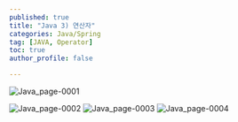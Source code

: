```yaml
---
published: true
title: "Java 3) 연산자" 
categories: Java/Spring
tag: [JAVA, Operator] 
toc: true
author_profile: false 

---
```


![Java_page-0001](https://github.com/Vida0822/Algorithm/assets/132312673/06609131-b613-4a1a-a680-db076a53401d)

![Java_page-0002](https://github.com/Vida0822/Algorithm/assets/132312673/c631a043-96f7-4f7b-88e1-accf59e7910b)
![Java_page-0003](https://github.com/Vida0822/Algorithm/assets/132312673/34e34fed-bc78-492a-94b2-d855c5c05b6c)
![Java_page-0004](https://github.com/Vida0822/Algorithm/assets/132312673/49694c9a-8ea8-4dad-954c-d58cb45e1572)
